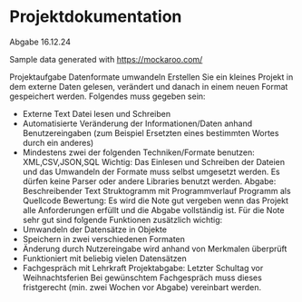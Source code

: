 # Projektdokumentation
Abgabe 16.12.24

Sample data generated with
https://mockaroo.com/

Projektaufgabe Datenformate umwandeln
Erstellen Sie ein kleines Projekt in dem externe Daten gelesen, verändert und danach in
einem neuen Format gespeichert werden.
Folgendes muss gegeben sein:
- Externe Text Datei lesen und Schreiben
- Automatisierte Veränderung der Informationen/Daten anhand Benutzereingaben
  (zum Beispiel Ersetzten eines bestimmten Wortes durch ein anderes)
- Mindestens zwei der folgenden Techniken/Formate benutzen:
  XML,CSV,JSON,SQL
  Wichtig: Das Einlesen und Schreiben der Dateien und das Umwandeln der Formate muss
  selbst umgesetzt werden. Es dürfen keine Parser oder andere Libraries benutzt werden.
  Abgabe:
  Beschreibender Text
  Struktogramm mit Programmverlauf
  Programm als Quellcode
  Bewertung:
  Es wird die Note gut vergeben wenn das Projekt alle Anforderungen erfüllt und die Abgabe
  vollständig ist.
  Für die Note sehr gut sind folgende Funktionen zusätzlich wichtig:
- Umwandeln der Datensätze in Objekte
- Speichern in zwei verschiedenen Formaten
- Änderung durch Nutzereingabe wird anhand von Merkmalen überprüft
- Funktioniert mit beliebig vielen Datensätzen
- Fachgespräch mit Lehrkraft
  Projektabgabe:
  Letzter Schultag vor Weihnachtsferien
  Bei gewünschtem Fachgespräch muss dieses fristgerecht (min. zwei Wochen vor Abgabe)
  vereinbart werden.
